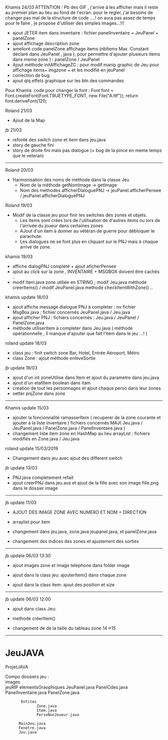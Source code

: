 
Khamis 24/03 
     ATTENTION : 
           Pb des GIF , j'arrive à les afficher mais il reste au premier plan au lieu au fond de l'ecran.
           pour le regler,   j'ai besoins de changer pas mal de la structure de code ....!
           on aura pas assez de temps pour le faire , je propose d'utiliser des simples images...!!!
      
+ ajout JETER item dans inventaire  : fichier panelInventaire + JeuPanel + panelZone
+ ajout affichage description zone
+ amelioré code panelZone affichage items (nbItems Max  :Constant déclaré dans JeuPanel , java ); pour permettre d'ajouter plusieurs items dans meme zone ) : panelZone / JeuPanel
+ Ajout méthode initAffichageZC  : pour modif  manip graphic de Jeu pour affichage items+ imgzone + et les modifié en jeuPanel 
+ correction de bug 
+ ajout qlq effets graphique sur les btn des commandes 


Pour Khamis:
code pour changer la font :  Font font = Font.createFont(Font.TRUETYPE_FONT, new File("A.ttf"));
 return font.deriveFont(12f);

Roland 21/03
+ Ajout de la Map

jb 21/03
+ refonte des switch zone et item dans jeu.java
+ story de gauche fini
+ story de droite fini mais pas dialogue (+ bug de la pince en meme temps que le veteran)
---------------------------------------------------------------------------
Roland 20/03 
+ Harmonisation des noms de méthode dans la classe Jeu
   - Nom de la méthode getNomImage -> getImage
   - Nom des méthodes afficherDialoguePNJ -> jeuPanel.afficherPensee / jeuPanel.afficherDialoguePNJ

Roland 19/03
+ Modif de la classe jeu pour finir les switches des zones et objets.
   - Les items sont crées lors de l'utilisation de d'autres items ou lors de l'arrivée du joueur dans certaines zones
   - AJout d'un item à donner au vétéran de guerre pour débloquer le parachute.
   - Les dialogues ne se font plus en cliquant sur le PNJ mais à chaque arrivé de zone.


khamis 19/03
+ affiche dialogPNJ complété + ajout aficherPensee 
+ ajout au click sur la zone , INVENTAIRE + MSGBOX doivent  être cachés .. 
+ modif Item.java zone utiliée en STRING ; modif Jeu.java méthode creerItems() / modif JeuPanel.java methode checkItemWithZone() ..


khamis update 18/03
+ ajout affiche message dialogue PNJ à completer  : nv fichier MsgBox.java ; fichier concernés JeuPanel.java / Jeu.java
+ ajout afficher PNJ  : fichiers concernés  : Jeu.java / JeuPanel / PanelZone.java
+ méthode utiliserItem à completer dans Jeu.java ( méthode opérationnelle , il manque d'ajouter que fait l'item dans le jeu ...! ) 

roland update 18/03
+ class jeu :
   finit switch zone Bar, Hotel, Entrée Aéroport, Métro
+ class Zone :
   ajout méthode enleveSortie


jb update 18/03
+ ajout d'un int zoneUtilise dans Item et ajout du parametre dans jeu.java
+ ajout d'un etatItem boolean dans itam
+ creation de tout les personnages et ajout chaque perso dans leur zones
+ setter pnjZone dans zone

------------------------------------------------------------------------------

Khamis update 15/03
+ ajouter la foncionnalité ramasserItem ( recuperer de la zone courante et ajouter à la liste inventaire ) 
   fichiers concernés MAJ( Jeu.java / JeuPanel.java / PanelZone.java / PanelInventaire.java )
+ changement liste item zone en HashMap au lieu arrayList : fichiers modifiés en Zone.java / Jeu.java 


roland update 15/03/2019
+ Changement dans jeu avec ajout des different switch


jb update 13/03
+ PNJ.java completement refait
+ ajout creerPNJ dans jeu.ava
et ajout de la fille avec son image fille.png dans le dossier image

----------------------------------------------------------
jb update 11/03

+ AJOUT DES IMAGE ZONE AVEC NUMERO ET NOM + DIRECTION

+ arraylist pour item
+ changement dans jeu.java, zone.java jeupanel.java, et panelZone.java

+ changement des indices des zones et ajustement des sorties

---------------------------------------------------
jb update 06/03 13:30
+ ajout images zone et image telephone dans folder image

+ ajout dans la class jeu: ajouterItem() dans chaque zone
+ ajout dans la class item: ajout des position et size



-----------------------
jb update 06/03 12:00

+ ajout dans class Jeu:
+ methode créerItem()

+ changement de de la taille du tableau zone 14->15

-------------------------------------------
# JeuJAVA
ProjetJAVA
   
   
   
Compo dossiers jeu :   
    images      
    jeuRIP
           elementsGraophiques
                  JeuPanel.java
                  PanelCdes.java
                  PanelInventaire.java
                  PanelZone.java

           Entites
                  Zone.java
                  Item.java
                  PersoNonJoueur.java

          MainJeu.java 
          Fenetre.java
          Jeu.java
